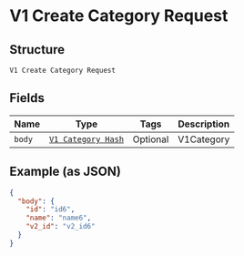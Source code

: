 
# V1 Create Category Request

## Structure

`V1 Create Category Request`

## Fields

| Name | Type | Tags | Description |
|  --- | --- | --- | --- |
| `body` | [`V1 Category Hash`](/doc/models/v1-category.md) | Optional | V1Category |

## Example (as JSON)

```json
{
  "body": {
    "id": "id6",
    "name": "name6",
    "v2_id": "v2_id6"
  }
}
```


